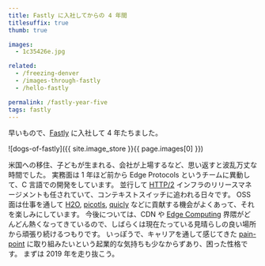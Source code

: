 ```yaml
---
title: Fastly に入社してからの 4 年間
titlesuffix: true
thumb: true

images:
  - 1c35426e.jpg

related:
  - /freezing-denver
  - /images-through-fastly
  - /hello-fastly

permalink: /fastly-year-five
tags: fastly
---
```


早いもので、[Fastly](https://www.fastly.com) に入社して 4 年たちました。

![dogs-of-fastly]({{ site.image_store }}{{ page.images[0] }})

米国への移住、子どもが生まれる、会社が上場するなど、思い返すと波乱万丈な時間でした。
実務面は 1 年ほど前から Edge Protocols というチームに異動して、C 言語での開発をしています。
並行して [HTTP/2](https://ja.wikipedia.org/wiki/HTTP/2) インフラのリリースマネージメントも任されていて、コンテキストスイッチに追われる日々です。
OSS 面は仕事を通して [H2O](https://github.com/h2o/h2o), [picotls](https://github.com/h2o/picotls), [quicly](https://github.com/h2o/quicly) などに貢献する機会がよくあって、それを楽しみにしています。
今後については、CDN や [Edge Computing](https://en.wikipedia.org/wiki/Edge_computing) 界隈がどんどん熱くなってきているので、しばらくは現在たっている見晴らしの良い場所から頑張り続けるつもりです。
いっぽうで、キャリアを通して感じてきた [pain-point](https://www.oxfordlearnersdictionaries.com/us/definition/english/pain-point) に取り組みたいという起業的な気持ちも少なからずあり、困った性格です。
まずは 2019 年を走り抜こう。
